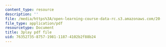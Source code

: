 ```yaml
---
content_type: resource
description: ''
file: /media/https%3A/open-learning-course-data-rc.s3.amazonaws.com/20-219-becoming-the-next-bill-nye-writing-and-hosting-the-educational-show-january-iap-2015/763527358757198111874102b2f88b24_YjZKOZqsOzM.pdf
file_type: application/pdf
resourcetype: Document
title: 3play pdf file
uid: 76352735-8757-1981-1187-4102b2f88b24
---
```

